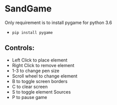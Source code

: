 # SandGame
Only requirement is to install pygame for python 3.6
* `pip install pygame`

## Controls:
* Left Click to place element
* Right Click to remove element
* 1-3 to change pen size
* Scroll wheel to change element
* B to toggle screen borders
* C to clear screen
* S to toggle element Sources
* P to pause game
